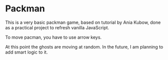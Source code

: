 # Packman

This is a very basic packman game, based on tutorial by Ania Kubow, done as a practical project to refresh vanilla JavaScript. 

To move pacman, you have to use arrow keys.

At this point the ghosts are moving at random. In the future, I am planning to add smart logic to it.